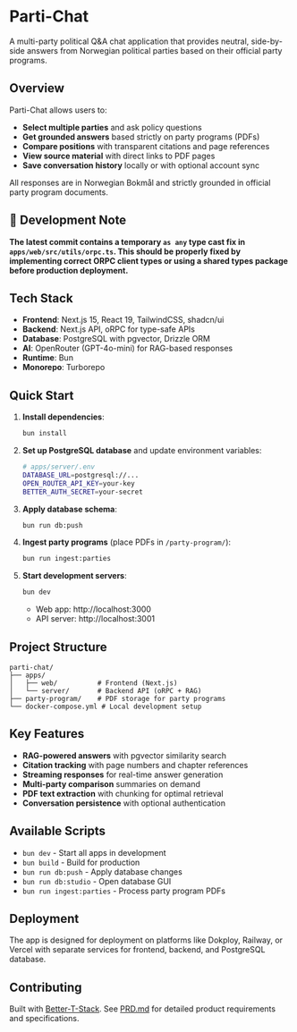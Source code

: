 # Parti-Chat

A multi-party political Q&A chat application that provides neutral, side-by-side answers from Norwegian political parties based on their official party programs.

## Overview

Parti-Chat allows users to:
- **Select multiple parties** and ask policy questions
- **Get grounded answers** based strictly on party programs (PDFs) 
- **Compare positions** with transparent citations and page references
- **View source material** with direct links to PDF pages
- **Save conversation history** locally or with optional account sync

All responses are in Norwegian Bokmål and strictly grounded in official party program documents.

## 🚨 Development Note

**The latest commit contains a temporary `as any` type cast fix in `apps/web/src/utils/orpc.ts`. This should be properly fixed by implementing correct ORPC client types or using a shared types package before production deployment.**

## Tech Stack

- **Frontend**: Next.js 15, React 19, TailwindCSS, shadcn/ui
- **Backend**: Next.js API, oRPC for type-safe APIs
- **Database**: PostgreSQL with pgvector, Drizzle ORM
- **AI**: OpenRouter (GPT-4o-mini) for RAG-based responses
- **Runtime**: Bun
- **Monorepo**: Turborepo

## Quick Start

1. **Install dependencies**:
   ```bash
   bun install
   ```

2. **Set up PostgreSQL database** and update environment variables:
   ```bash
   # apps/server/.env
   DATABASE_URL=postgresql://...
   OPEN_ROUTER_API_KEY=your-key
   BETTER_AUTH_SECRET=your-secret
   ```

3. **Apply database schema**:
   ```bash
   bun run db:push
   ```

4. **Ingest party programs** (place PDFs in `/party-program/`):
   ```bash
   bun run ingest:parties
   ```

5. **Start development servers**:
   ```bash
   bun dev
   ```

   - Web app: http://localhost:3000
   - API server: http://localhost:3001

## Project Structure

```
parti-chat/
├── apps/
│   ├── web/          # Frontend (Next.js)
│   └── server/       # Backend API (oRPC + RAG)
├── party-program/    # PDF storage for party programs
└── docker-compose.yml # Local development setup
```

## Key Features

- **RAG-powered answers** with pgvector similarity search
- **Citation tracking** with page numbers and chapter references
- **Streaming responses** for real-time answer generation  
- **Multi-party comparison** summaries on demand
- **PDF text extraction** with chunking for optimal retrieval
- **Conversation persistence** with optional authentication

## Available Scripts

- `bun dev` - Start all apps in development
- `bun build` - Build for production
- `bun run db:push` - Apply database changes
- `bun run db:studio` - Open database GUI
- `bun run ingest:parties` - Process party program PDFs

## Deployment

The app is designed for deployment on platforms like Dokploy, Railway, or Vercel with separate services for frontend, backend, and PostgreSQL database.

## Contributing

Built with [Better-T-Stack](https://github.com/AmanVarshney01/create-better-t-stack). See [PRD.md](./PRD.md) for detailed product requirements and specifications.